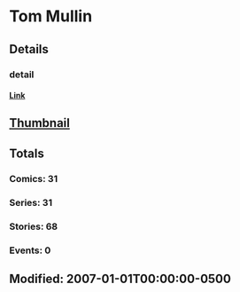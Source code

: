 # Tom  Mullin 
## Details
### detail
#### [Link](http://marvel.com/comics/creators/1361/tom_mullin?utm_campaign=apiRef&utm_source=225578a89fc76f3d20fbffda5d17a88d)
## [Thumbnail](http://i.annihil.us/u/prod/marvel/i/mg/b/40/image_not_available.jpg)
## Totals
### Comics: 31
### Series: 31
### Stories: 68
### Events: 0
## Modified: 2007-01-01T00:00:00-0500